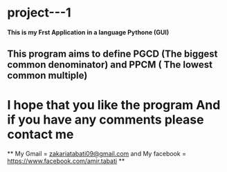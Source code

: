 # project---1
#### This is my Frst Application  in a language Pythone (GUI)
## This program aims to define PGCD (The biggest common denominator) and PPCM ( The lowest common multiple)
# I hope that you like the program And if you have any comments please contact me 
** My Gmail = zakariatabati09@gmail.com and My facebook = https://www.facebook.com/amir.tabati **
